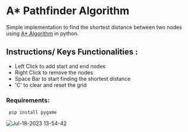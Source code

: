 # A* Pathfinder Algorithm

Simple implementation to find the shortest distance between two nodes using [A* Algorithm](https://en.wikipedia.org/wiki/A*_search_algorithm) in python.

## Instructions/ Keys Functionalities :
* Left Click to add start and end nodes
* Right Click to remove the nodes
* Space Bar to start finding the shortest distance
* 'C' to clear and reset the grid


### Requirements:
``` pip install pygame```



![Jul-18-2023 13-54-42](https://github.com/kenneth-liang/A-star-pathfinder-algo/assets/59374267/350feb8d-25f9-48b0-b1ef-60213e2746b7)
